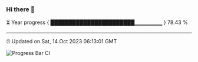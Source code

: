 ### Hi there 👋

⏳ Year progress { ███████████████████████▁▁▁▁▁▁▁ } 78.43 %

---

⏰ Updated on Sat, 14 Oct 2023 06:13:01 GMT

![Progress Bar CI](https://github.com/liununu/liununu/workflows/Progress%20Bar%20CI/badge.svg)
